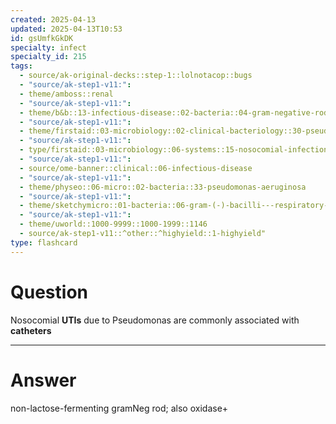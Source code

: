 ```yaml
---
created: 2025-04-13
updated: 2025-04-13T10:53
id: gsUmfkGkDK
specialty: infect
specialty_id: 215
tags:
  - source/ak-original-decks::step-1::lolnotacop::bugs
  - "source/ak-step1-v11:": 
  - theme/amboss::renal
  - "source/ak-step1-v11:": 
  - theme/b&b::13-infectious-disease::02-bacteria::04-gram-negative-rods
  - "source/ak-step1-v11:": 
  - theme/firstaid::03-microbiology::02-clinical-bacteriology::30-pseudomonas-aeruginosa
  - "source/ak-step1-v11:": 
  - type/firstaid::03-microbiology::06-systems::15-nosocomial-infections
  - "source/ak-step1-v11:": 
  - source/ome-banner::clinical::06-infectious-disease
  - "source/ak-step1-v11:": 
  - theme/physeo::06-micro::02-bacteria::33-pseudomonas-aeruginosa
  - "source/ak-step1-v11:": 
  - theme/sketchymicro::01-bacteria::06-gram-(-)-bacilli---respiratory-tract::04-pseudomonas-aeruginosa
  - "source/ak-step1-v11:": 
  - theme/uworld::1000-9999::1000-1999::1146
  - source/ak-step1-v11::^other::^highyield::1-highyield"
type: flashcard
---
```


# Question
Nosocomial **UTIs** due to Pseudomonas are commonly associated with **catheters**

---

# Answer
non-lactose-fermenting gramNeg rod; also oxidase+